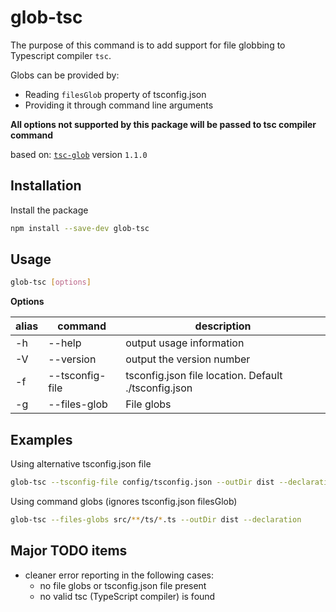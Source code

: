 # glob-tsc

The purpose of this command is to add support for file globbing to Typescript compiler `tsc`.

Globs can be provided by:
* Reading `filesGlob` property of tsconfig.json
* Providing it through command line arguments

**All options not supported by this package will be passed to tsc compiler command**

based on: [`tsc-glob`](https://www.npmjs.com/package/tsc-glob) version `1.1.0`

## Installation
Install the package

```bash
npm install --save-dev glob-tsc
```

## Usage

```bash
glob-tsc [options]
```

**Options**

| alias | command                  | description                                          |
| ----- | ------------------------ | ---------------------------------------------------- |
| -h    | --help                   | output usage information                             |
| -V    | --version                | output the version number                            |
| -f    | --tsconfig-file <path>   | tsconfig.json file location. Default ./tsconfig.json |
| -g    | --files-glob <globs>     | File globs                                           |

## Examples

Using alternative tsconfig.json file
```bash
glob-tsc --tsconfig-file config/tsconfig.json --outDir dist --declaration
```

Using command globs (ignores tsconfig.json filesGlob)
```bash
glob-tsc --files-globs src/**/ts/*.ts --outDir dist --declaration
```

## Major TODO items

- cleaner error reporting in the following cases:
  - no file globs or tsconfig.json file present
  - no valid tsc (TypeScript compiler) is found
